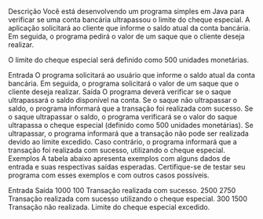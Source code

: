 Descrição
Você está desenvolvendo um programa simples em Java para verificar se uma conta bancária ultrapassou o limite do cheque especial. A aplicação solicitará ao cliente que informe o saldo atual da conta bancária. Em seguida, o programa pedirá o valor de um saque que o cliente deseja realizar.

O limite do cheque especial será definido como 500 unidades monetárias.

Entrada
O programa solicitará ao usuário que informe o saldo atual da conta bancária.
Em seguida, o programa solicitará o valor de um saque que o cliente deseja realizar.
Saída
O programa deverá verificar se o saque ultrapassará o saldo disponível na conta.
Se o saque não ultrapassar o saldo, o programa informará que a transação foi realizada com sucesso.
Se o saque ultrapassar o saldo, o programa verificará se o valor do saque ultrapassa o cheque especial (definido como 500 unidades monetárias).
Se ultrapassar, o programa informará que a transação não pode ser realizada devido ao limite excedido.
Caso contrário, o programa informará que a transação foi realizada com sucesso, utilizando o cheque especial.
Exemplos
A tabela abaixo apresenta exemplos com alguns dados de entrada e suas respectivas saídas esperadas. Certifique-se de testar seu programa com esses exemplos e com outros casos possíveis.

Entrada	Saída
1000
100	Transação realizada com sucesso.
2500 
2750	Transação realizada com sucesso utilizando o cheque especial.
300
1500	Transação não realizada. Limite do cheque especial excedido.